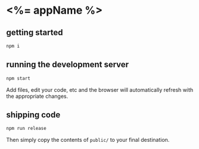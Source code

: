 # <%= appName %>

## getting started

```bash
npm i
```

## running the development server

```bash
npm start
```

Add files, edit your code, etc and the browser will automatically refresh with the appropriate changes.

## shipping code

```bash
npm run release
```

Then simply copy the contents of `public/` to your final destination.

